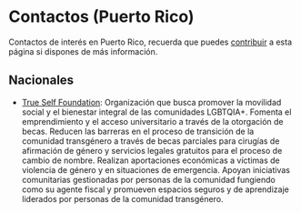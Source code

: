 # Contactos (Puerto Rico)

Contactos de interés en Puerto Rico, recuerda que puedes [contribuir](contribuir.md) a esta página si dispones de más información.

## Nacionales
* [True Self Foundation](https://www.trueselffoundation.org/): Organización que busca promover la movilidad social y el bienestar integral de las comunidades LGBTQIA+. Fomenta el emprendimiento y el acceso universitario a través de la otorgación de becas. Reducen las barreras en el proceso de transición de la comunidad transgénero a través de becas parciales para cirugías de afirmación de género y servicios legales gratuitos para el proceso de cambio de nombre. Realizan aportaciones económicas a víctimas de violencia de género y en situaciones de emergencia. Apoyan iniciativas comunitarias gestionadas por personas de la comunidad fungiendo como su agente fiscal y promueven espacios seguros y de aprendizaje liderados por personas de la comunidad transgénero.
